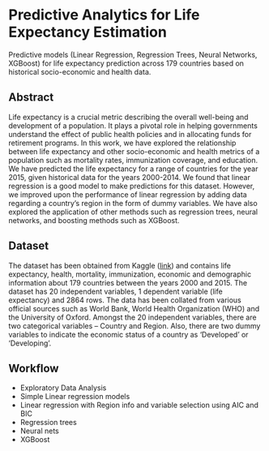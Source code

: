 # Predictive Analytics for Life Expectancy Estimation
Predictive models (Linear Regression, Regression Trees, Neural Networks, XGBoost) for life expectancy prediction across 179 countries based on historical socio-economic and health data.

## Abstract
Life expectancy is a crucial metric describing the overall well-being and development of a population. It plays a pivotal role in helping governments understand the effect of public health policies and in allocating funds for retirement programs. In this work, we have explored the relationship between life expectancy and other socio-economic and health metrics of a population such as mortality rates, immunization coverage, and education. We have predicted the life expectancy for a range of countries for the year 2015, given historical data for the years 2000-2014. We found that linear regression is a good model to make predictions for this dataset. However, we improved upon the performance of linear regression by adding data regarding a country’s region in the form of dummy variables. We have also explored the application of other methods such as regression trees, neural networks, and boosting methods such as XGBoost.

## Dataset
The dataset has been obtained from Kaggle ([link](https://www.kaggle.com/datasets/lashagoch/life-expectancy-who-updated/data)) and contains life expectancy, health, mortality, immunization, economic and demographic information about 179 countries between the years 2000 and 2015. The dataset has 20 independent variables, 1 dependent variable (life expectancy) and 2864 rows. The data has been collated from various official sources such as World Bank, World Health Organization (WHO) and the University of Oxford.
Amongst the 20 independent variables, there are two categorical variables – Country and Region. Also, there are two dummy variables to indicate the economic status of a country as ‘Developed’ or ‘Developing’. 

## Workflow
- Exploratory Data Analysis
- Simple Linear regression models
- Linear regression with Region info and variable selection using AIC and BIC
- Regression trees
- Neural nets
- XGBoost




